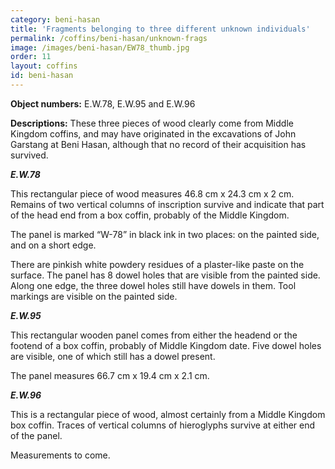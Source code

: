 ```yaml
---
category: beni-hasan
title: 'Fragments belonging to three different unknown individuals'
permalink: /coffins/beni-hasan/unknown-frags
image: /images/beni-hasan/EW78_thumb.jpg
order: 11
layout: coffins
id: beni-hasan
---
```


**Object numbers:** E.W.78, E.W.95 and E.W.96 

**Descriptions:** These three pieces of wood clearly come from Middle Kingdom coffins, and may have originated in the excavations of John Garstang at Beni Hasan, although that no record of their acquisition has survived.

***E.W.78***

This rectangular piece of wood measures 46.8 cm x 24.3 cm x 2 cm. Remains of two vertical columns of inscription survive and indicate that part of the head end from a box coffin, probably of the Middle Kingdom. 

The panel is marked “W-78” in black ink in two places: on the painted side, and on a short edge.

There are pinkish white powdery residues of a plaster-like paste on the surface. The panel has 8 dowel holes that are visible from the painted side. Along one edge, the three dowel holes still have dowels in them. Tool markings are visible on the painted side.

***E.W.95***

This rectangular wooden panel comes from either the headend or the footend of a box coffin, probably of Middle Kingdom date. Five dowel holes are visible, one of which still has a dowel present.

The panel measures 66.7 cm x 19.4 cm x 2.1 cm.

***E.W.96***

This is a rectangular piece of wood, almost certainly from a Middle Kingdom box coffin. Traces of vertical columns of hieroglyphs survive at either end of the panel.

Measurements to come.

